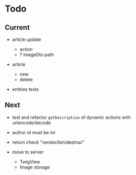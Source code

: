 # Todo

## Current

- article update
  - action
  - ? imageDto path

- article
  - new
  - delete

- entities tests

## Next

- test and refactor `getDescription` of dynamic actions with urlencode/decode

- author id must be int

- return check "vendor/bin/deptrac"

- move to server
  - TwigView
  - Image storage
  